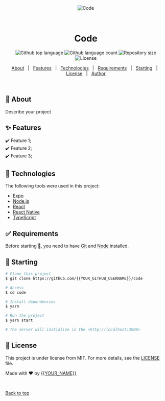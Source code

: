 <div align="center" id="top"> 
  <img src="./.github/app.gif" alt="Code" />

  &#xa0;

  <!-- <a href="https://code.netlify.app">Demo</a> -->
</div>

<h1 align="center">Code</h1>

<p align="center">
  <img alt="Github top language" src="https://img.shields.io/github/languages/top/{{ddiaz12}}/code?color=56BEB8">

  <img alt="Github language count" src="https://img.shields.io/github/languages/count/{{ddiaz12}}/code?color=56BEB8">

  <img alt="Repository size" src="https://img.shields.io/github/repo-size/{{ddiaz12}}/code?color=56BEB8">

  <img alt="License" src="https://img.shields.io/github/license/{{Yddiaz12}}/code?color=56BEB8">

  <!-- <img alt="Github issues" src="https://img.shields.io/github/issues/{{YOUR_GITHUB_USERNAME}}/code?color=56BEB8" /> -->

  <!-- <img alt="Github forks" src="https://img.shields.io/github/forks/{{YOUR_GITHUB_USERNAME}}/code?color=56BEB8" /> -->

  <!-- <img alt="Github stars" src="https://img.shields.io/github/stars/{{YOUR_GITHUB_USERNAME}}/code?color=56BEB8" /> -->
</p>

<!-- Status -->

<!-- <h4 align="center"> 
	🚧  Code 🚀 Under construction...  🚧
</h4> 

<hr> -->

<p align="center">
  <a href="#dart-about">About</a> &#xa0; | &#xa0; 
  <a href="#sparkles-features">Features</a> &#xa0; | &#xa0;
  <a href="#rocket-technologies">Technologies</a> &#xa0; | &#xa0;
  <a href="#white_check_mark-requirements">Requirements</a> &#xa0; | &#xa0;
  <a href="#checkered_flag-starting">Starting</a> &#xa0; | &#xa0;
  <a href="#memo-license">License</a> &#xa0; | &#xa0;
  <a href="https://github.com/{{YOUR_GITHUB_USERNAME}}" target="_blank">Author</a>
</p>

<br>

## :dart: About ##

Describe your project

## :sparkles: Features ##

:heavy_check_mark: Feature 1;\
:heavy_check_mark: Feature 2;\
:heavy_check_mark: Feature 3;

## :rocket: Technologies ##

The following tools were used in this project:

- [Expo](https://expo.io/)
- [Node.js](https://nodejs.org/en/)
- [React](https://pt-br.reactjs.org/)
- [React Native](https://reactnative.dev/)
- [TypeScript](https://www.typescriptlang.org/)

## :white_check_mark: Requirements ##

Before starting :checkered_flag:, you need to have [Git](https://git-scm.com) and [Node](https://nodejs.org/en/) installed.

## :checkered_flag: Starting ##

```bash
# Clone this project
$ git clone https://github.com/{{YOUR_GITHUB_USERNAME}}/code

# Access
$ cd code

# Install dependencies
$ yarn

# Run the project
$ yarn start

# The server will initialize in the <http://localhost:3000>
```

## :memo: License ##

This project is under license from MIT. For more details, see the [LICENSE](LICENSE.md) file.


Made with :heart: by <a href="https://github.com/{{YOUR_GITHUB_USERNAME}}" target="_blank">{{YOUR_NAME}}</a>

&#xa0;

<a href="#top">Back to top</a>
